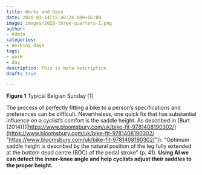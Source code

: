 ```yaml
---
title: Works and Days
date: 2020-03-14T15:40:24.000+06:00
image: images/2020-three-quarters-1.png
author:
- Admin
categories:
- Working days
tags:
- work
- day
description: This is meta description
draft: true

---
```

<p>

<b>Figure 1</b> Typical Belgian Sunday \[1\]

</p>

The process of perfectly fitting a bike to a person’s specifications and preferences can be difficult. Nevertheless, one quick fix that has substantial influence on a cyclist’s comfort is the saddle height. As described in \[Burt (2014)\]([https://www.bloomsbury.com/uk/bike-fit-9781408190302/](https://www.bloomsbury.com/uk/bike-fit-9781408190302/ "https://www.bloomsbury.com/uk/bike-fit-9781408190302/")): “Optimum saddle height is described by the natural position of the leg fully extended at the bottom dead centre (BDC) of the pedal stroke” (p. 41). **Using AI we can detect the inner-knee angle and help cyclists adjust their saddles to the proper height.**